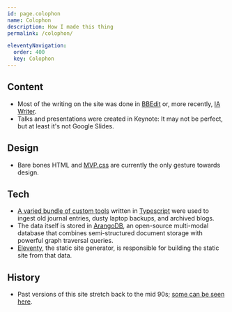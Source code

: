 ```yaml
---
id: page.colophon
name: Colophon
description: How I made this thing
permalink: /colophon/

eleventyNavigation:
  order: 400
  key: Colophon
---
```


## Content

* Most of the writing on the site was done in [BBEdit](https://www.barebones.com/products/bbedit/index.html) or, more recently, [IA Writer](https://ia.net/writer).
* Talks and presentations were created in Keynote: It may not be perfect, but at least it's not Google Slides.

## Design

* Bare bones HTML and [MVP.css](https://andybrewer.github.io/mvp/) are currently the only gesture towards design.

## Tech

* [A varied bundle of custom tools](https://github.com/topics/eatonfyi) written in [Typescript](https://www.typescriptlang.org) were used to ingest old journal entries, dusty laptop backups, and archived blogs.
* The data itself is stored in [ArangoDB](https://arangodb.com), an open-source multi-modal database that combines semi-structured document storage with powerful graph traversal queries.
* [Eleventy](https://www.11ty.dev), the static site generator, is responsible for building the static site from that data.

## History

* Past versions of this site stretch back to the mid 90s; [some can be seen here](https://eaton-fyi-cold-storage.netlify.app).
